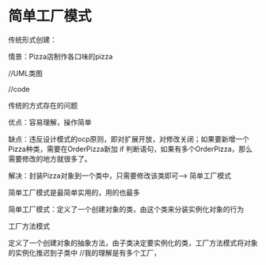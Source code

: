 # 简单工厂模式

传统形式创建：

情景：Pizza店制作各口味的pizza

//UML类图



//code



传统的方式存在的问题

优点：容易理解，操作简单

缺点：违反设计模式的ocp原则，即对扩展开放，对修改关闭；如果要新增一个Pizza种类，需要在OrderPizza新加 if 判断语句，如果有多个OrderPizza，那么需要修改的地方就很多了。

解决：封装Pizza对象到一个类中，只需要修改该类即可--> 简单工厂模式



简单工厂模式是最简单实用的，用的也最多

简单工厂模式：定义了一个创建对象的类，由这个类来分装实例化对象的行为





工厂方法模式

定义了一个创建对象的抽象方法，由子类决定要实例化的类，工厂方法模式将对象的实例化推迟到子类中  //我的理解是有多个工厂，